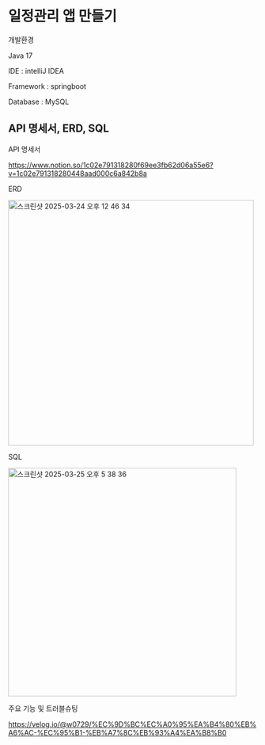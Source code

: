 <h1>일정관리 앱 만들기</h1>

개발환경

Java 17 

IDE : intelliJ IDEA

Framework : springboot

Database : MySQL

<h2>API 명세서, ERD, SQL</h2>
API 명세서

https://www.notion.so/1c02e791318280f69ee3fb62d06a55e6?v=1c02e791318280448aad000c6a842b8a

ERD

<img width="496" alt="스크린샷 2025-03-24 오후 12 46 34" src="https://github.com/user-attachments/assets/33fd0fa6-81a1-4591-9eb7-01d3c2c403df" />

SQL

<img width="461" alt="스크린샷 2025-03-25 오후 5 38 36" src="https://github.com/user-attachments/assets/533129fd-88c4-43bd-9ef4-be150daab7a1" />

주요 기능 및 트러블슈팅

https://velog.io/@w0729/%EC%9D%BC%EC%A0%95%EA%B4%80%EB%A6%AC-%EC%95%B1-%EB%A7%8C%EB%93%A4%EA%B8%B0

